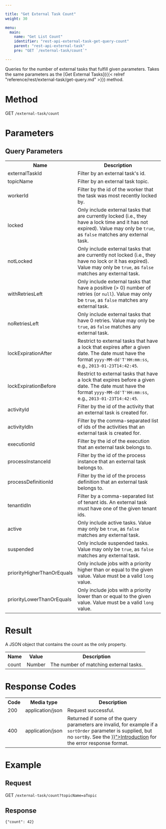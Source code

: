 ```yaml
---

title: "Get External Task Count"
weight: 30

menu:
  main:
    name: "Get List Count"
    identifier: "rest-api-external-task-get-query-count"
    parent: "rest-api-external-task"
    pre: "GET `/external-task/count`"

---
```



Queries for the number of external tasks that fulfill given parameters.
Takes the same parameters as the [Get External Tasks]({{< relref "reference/rest/external-task/get-query.md" >}}) method.


# Method

GET `/external-task/count`


# Parameters

## Query Parameters

<table class="table table-striped">
  <tr>
    <th>Name</th>
    <th>Description</th>
  </tr>
  <tr>
    <td>externalTaskId</td>
    <td>Filter by an external task's id.</td>
  </tr>
  <tr>
    <td>topicName</td>
    <td>Filter by an external task topic.</td>
  </tr>
  <tr>
    <td>workerId</td>
    <td>Filter by the id of the worker that the task was most recently locked by.</td>
  </tr>
  <tr>
    <td>locked</td>
    <td>Only include external tasks that are currently locked (i.e., they have a lock time and it has not expired). Value may only be <code>true</code>, as <code>false</code> matches any external task.</td>
  </tr>
  <tr>
    <td>notLocked</td>
    <td>Only include external tasks that are currently not locked (i.e., they have no lock or it has expired). Value may only be <code>true</code>, as <code>false</code> matches any external task.</td>
  </tr>
  <tr>
    <td>withRetriesLeft</td>
    <td>Only include external tasks that have a positive (&gt; 0) number of retries (or <code>null</code>). Value may only be <code>true</code>, as <code>false</code> matches any external task.</td>
  </tr>
  <tr>
    <td>noRetriesLeft</td>
    <td>Only include external tasks that have 0 retries. Value may only be <code>true</code>, as <code>false</code> matches any external task.</td>
  </tr>
  <tr>
    <td>lockExpirationAfter</td>
    <td>Restrict to external tasks that have a lock that expires after a given date. The date must have the format <code>yyyy-MM-dd'T'HH:mm:ss</code>, e.g., <code>2013-01-23T14:42:45</code>.</td>
  </tr>
  <tr>
    <td>lockExpirationBefore</td>
    <td>Restrict to external tasks that have a lock that expires before a given date. The date must have the format <code>yyyy-MM-dd'T'HH:mm:ss</code>, e.g., <code>2013-01-23T14:42:45</code>.</td>
  </tr>
  <tr>
    <td>activityId</td>
    <td>Filter by the id of the activity that an external task is created for.</td>
  </tr>
  <tr>
    <td>activityIdIn</td>
    <td>Filter by the comma-separated list of ids of the activities that an external task is created for.</td>
  </tr>
  <tr>
    <td>executionId</td>
    <td>Filter by the id of the execution that an external task belongs to.</td>
  </tr>
  <tr>
    <td>processInstanceId</td>
    <td>Filter by the id of the process instance that an external task belongs to.</td>
  </tr>
  <tr>
    <td>processDefinitionId</td>
    <td>Filter by the id of the process definition that an external task belongs to.</td>
  </tr>
  <tr>
    <td>tenantIdIn</td>
    <td>Filter by a comma-separated list of tenant ids. An external task must have one of the given tenant ids.</td>
  </tr>
  <tr>
    <td>active</td>
    <td>Only include active tasks. Value may only be <code>true</code>, as <code>false</code> matches any external task.</td>
  </tr>
  <tr>
    <td>suspended</td>
    <td>Only include suspended tasks. Value may only be <code>true</code>, as <code>false</code> matches any external task.</td>
  </tr>
  <tr>
    <td>priorityHigherThanOrEquals</td>
    <td>Only include jobs with a priority higher than or equal to the given value. Value must be a valid <code>long</code> value.</td>
  </tr>
  <tr>
    <td>priorityLowerThanOrEquals</td>
    <td>Only include jobs with a priority lower than or equal to the given value. Value must be a valid <code>long</code> value.</td>
  </tr>
</table>


# Result

A JSON object that contains the count as the only property.

<table class="table table-striped">
  <tr>
    <th>Name</th>
    <th>Value</th>
    <th>Description</th>
  </tr>
  <tr>
    <td>count</td>
    <td>Number</td>
    <td>The number of matching external tasks.</td>
  </tr>
</table>


# Response Codes

<table class="table table-striped">
  <tr>
    <th>Code</th>
    <th>Media type</th>
    <th>Description</th>
  </tr>
  <tr>
    <td>200</td>
    <td>application/json</td>
    <td>Request successful.</td>
  </tr>
  <tr>
    <td>400</td>
    <td>application/json</td>
    <td>Returned if some of the query parameters are invalid, for example if a <code>sortOrder</code> parameter is supplied, but no <code>sortBy</code>. See the <a href="{{< relref "reference/rest/overview/index.md#error-handling" >}}">Introduction</a> for the error response format.</td>
  </tr>
</table>


# Example

## Request

GET `/external-task/count?topicName=aTopic`

## Response

    {"count": 42}
